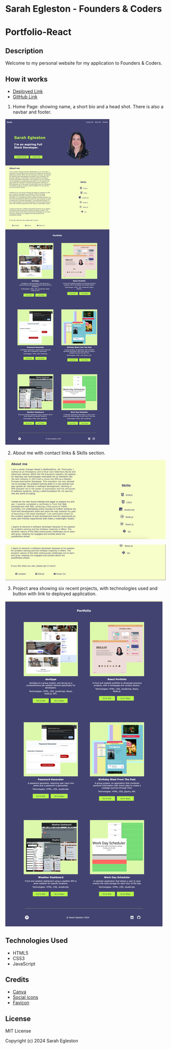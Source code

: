 # Sarah Egleston - Founders & Coders

# Portfolio-React

## Description

Welcome to my personal website for my application to Founders & Coders.

## How it works

- [Deployed Link](https://segleston.github.io/FCSarahE/)
- [GitHub Link](https://github.com/segleston/FCSarahE)

1. Home Page: showing name, a short bio and a head shot. There is also a navbar and footer.

![Home page](/assets/images/WebPageScreenShot.png)

2. About me with contact links & Skills section.

![About me & skills section](/assets/images/about.png)

![Contact me section](/assets/images/contactme.png)

3. Project area showing six recent projects, with technologies used and button with link to deployed application.

![Projection section](/assets/images/projectsscreenshot.png)


## Technologies Used

- HTML5
- CSS3
- JavaScript

## Credits

- [Canva](https://www.canva.com/)
- [Social icons](https://fontawesome.com/)
- [Favicon](https://icons8.com/icons)

## License

MIT License

Copyright (c) 2024 Sarah Egleston

